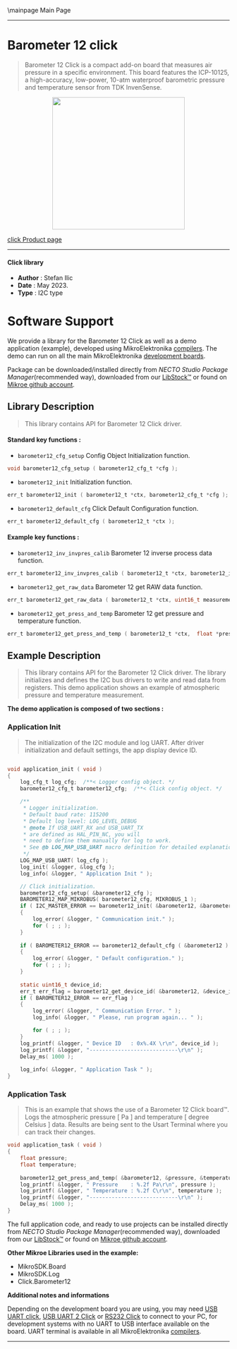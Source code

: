 \mainpage Main Page

---
# Barometer 12 click

> Barometer 12 Click is a compact add-on board that measures air pressure in a specific environment. This board features the ICP-10125, a high-accuracy, low-power, 10-atm waterproof barometric pressure and temperature sensor from TDK InvenSense. 

<p align="center">
  <img src="https://download.mikroe.com/images/click_for_ide/barometer12_click.png" height=300px>
</p>

[click Product page](https://www.mikroe.com/barometer-12-click)

---


#### Click library

- **Author**        : Stefan Ilic
- **Date**          : May 2023.
- **Type**          : I2C type


# Software Support

We provide a library for the Barometer 12 Click
as well as a demo application (example), developed using MikroElektronika
[compilers](https://www.mikroe.com/necto-studio).
The demo can run on all the main MikroElektronika [development boards](https://www.mikroe.com/development-boards).

Package can be downloaded/installed directly from *NECTO Studio Package Manager*(recommended way), downloaded from our [LibStock&trade;](https://libstock.mikroe.com) or found on [Mikroe github account](https://github.com/MikroElektronika/mikrosdk_click_v2/tree/master/clicks).

## Library Description

> This library contains API for Barometer 12 Click driver.

#### Standard key functions :

- `barometer12_cfg_setup` Config Object Initialization function.
```c
void barometer12_cfg_setup ( barometer12_cfg_t *cfg );
```

- `barometer12_init` Initialization function.
```c
err_t barometer12_init ( barometer12_t *ctx, barometer12_cfg_t *cfg );
```

- `barometer12_default_cfg` Click Default Configuration function.
```c
err_t barometer12_default_cfg ( barometer12_t *ctx );
```

#### Example key functions :

- `barometer12_inv_invpres_calib` Barometer 12 inverse process data function.
```c
err_t barometer12_inv_invpres_calib ( barometer12_t *ctx, barometer12_invpres_t *cfg_data );
```

- `barometer12_get_raw_data` Barometer 12 get RAW data function.
```c
err_t barometer12_get_raw_data ( barometer12_t *ctx, uint16_t measurement_comd, uint32_t *pressure, uint16_t *temperature );
```

- `barometer12_get_press_and_temp` Barometer 12 get pressure and temperature function.
```c
err_t barometer12_get_press_and_temp ( barometer12_t *ctx,  float *pressure, float *temperature );
```

## Example Description

> This library contains API for the Barometer 12 Click driver.
  The library initializes and defines the I2C bus drivers 
  to write and read data from registers.
  This demo application shows an example of 
  atmospheric pressure and temperature measurement.

**The demo application is composed of two sections :**

### Application Init

> The initialization of the I2C module and log UART.
  After driver initialization and default settings, 
  the app display device ID.

```c

void application_init ( void ) 
{
    log_cfg_t log_cfg;  /**< Logger config object. */
    barometer12_cfg_t barometer12_cfg;  /**< Click config object. */

    /** 
     * Logger initialization.
     * Default baud rate: 115200
     * Default log level: LOG_LEVEL_DEBUG
     * @note If USB_UART_RX and USB_UART_TX 
     * are defined as HAL_PIN_NC, you will 
     * need to define them manually for log to work. 
     * See @b LOG_MAP_USB_UART macro definition for detailed explanation.
     */
    LOG_MAP_USB_UART( log_cfg );
    log_init( &logger, &log_cfg );
    log_info( &logger, " Application Init " );

    // Click initialization.
    barometer12_cfg_setup( &barometer12_cfg );
    BAROMETER12_MAP_MIKROBUS( barometer12_cfg, MIKROBUS_1 );
    if ( I2C_MASTER_ERROR == barometer12_init( &barometer12, &barometer12_cfg ) ) 
    {
        log_error( &logger, " Communication init." );
        for ( ; ; );
    }
    
    if ( BAROMETER12_ERROR == barometer12_default_cfg ( &barometer12 ) )
    {
        log_error( &logger, " Default configuration." );
        for ( ; ; );
    }
    
    static uint16_t device_id;
    err_t err_flag = barometer12_get_device_id( &barometer12, &device_id );
    if ( BAROMETER12_ERROR == err_flag ) 
    {
        log_error( &logger, " Communication Error. " );
        log_info( &logger, " Please, run program again... " );

        for ( ; ; );
    }
    log_printf( &logger, " Device ID   : 0x%.4X \r\n", device_id );
    log_printf( &logger, "----------------------------\r\n" );
    Delay_ms( 1000 );
    
    log_info( &logger, " Application Task " );
}

```

### Application Task

> This is an example that shows the use of a Barometer 12 Click board™.
  Logs the atmospheric pressure [ Pa ] and temperature [ degree Celsius ] data.
  Results are being sent to the Usart Terminal where you can track their changes.

```c
void application_task ( void ) 
{
    float pressure;
    float temperature;
    
    barometer12_get_press_and_temp( &barometer12, &pressure, &temperature );
    log_printf( &logger, " Pressure    : %.2f Pa\r\n", pressure );
    log_printf( &logger, " Temperature : %.2f C\r\n", temperature );
    log_printf( &logger, "----------------------------\r\n" );
    Delay_ms( 1000 );
}
```

The full application code, and ready to use projects can be installed directly from *NECTO Studio Package Manager*(recommended way), downloaded from our [LibStock&trade;](https://libstock.mikroe.com) or found on [Mikroe github account](https://github.com/MikroElektronika/mikrosdk_click_v2/tree/master/clicks).

**Other Mikroe Libraries used in the example:**

- MikroSDK.Board
- MikroSDK.Log
- Click.Barometer12

**Additional notes and informations**

Depending on the development board you are using, you may need
[USB UART click](https://www.mikroe.com/usb-uart-click),
[USB UART 2 Click](https://www.mikroe.com/usb-uart-2-click) or
[RS232 Click](https://www.mikroe.com/rs232-click) to connect to your PC, for
development systems with no UART to USB interface available on the board. UART
terminal is available in all MikroElektronika
[compilers](https://shop.mikroe.com/compilers).

---
